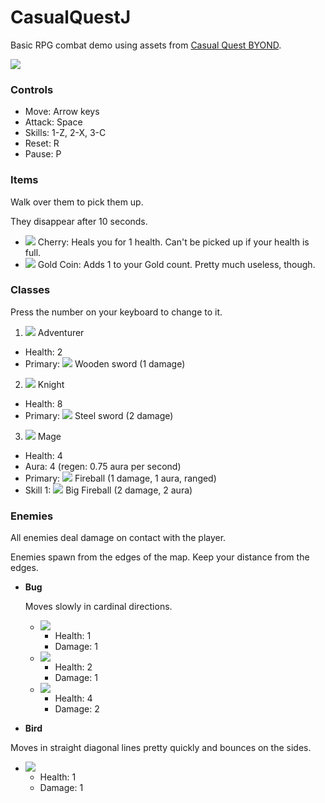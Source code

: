 # CasualQuestJ
Basic RPG combat demo using assets from [Casual Quest BYOND](http://www.byond.com/games/iainperegrine/casualquest).

![](https://raw.githubusercontent.com/Lulu1494/CasualQuestJ/master/javaw_2016-02-23_18-04-04.png)

### Controls

* Move: Arrow keys
* Attack: Space
* Skills: 1-Z, 2-X, 3-C
* Reset: R
* Pause: P

### Items

Walk over them to pick them up.

They disappear after 10 seconds. 

* ![](https://github.com/Lulu1494/CasualQuestJ/raw/master/CasualQuest/rsc/items/cherry.png) Cherry: Heals you for 1 health. Can't be picked up if your health is full. 
* ![](https://github.com/Lulu1494/CasualQuestJ/raw/master/CasualQuest/rsc/items/gold1.png) Gold Coin: Adds 1 to your Gold count. Pretty much useless, though.

### Classes 
Press the number on your keyboard to change to it.

1. ![](https://github.com/Lulu1494/CasualQuestJ/raw/master/CasualQuest/rsc/adventurer/east1.png) Adventurer 
  * Health: 2
  * Primary: ![](https://github.com/Lulu1494/CasualQuestJ/raw/master/CasualQuest/rsc/weapons/sword3.png) Wooden sword (1 damage)
2. ![](https://github.com/Lulu1494/CasualQuestJ/raw/master/CasualQuest/rsc/knight/east1.png) Knight 
  * Health: 8
  * Primary: ![](https://github.com/Lulu1494/CasualQuestJ/blob/master/CasualQuest/rsc/weapons/metalSword3.png) Steel sword (2 damage)
3. ![](https://github.com/Lulu1494/CasualQuestJ/blob/master/CasualQuest/rsc/mage/east1.png) Mage 
  * Health: 4
  * Aura: 4 (regen: 0.75 aura per second)
  * Primary: ![](https://github.com/Lulu1494/CasualQuestJ/blob/master/CasualQuest/rsc/weapons/fireball1.png) Fireball (1 damage, 1 aura, ranged)
  * Skill 1: ![](https://github.com/Lulu1494/CasualQuestJ/blob/master/CasualQuest/rsc/weapons/bigFire1.png) Big Fireball (2 damage, 2 aura)

### Enemies

All enemies deal damage on contact with the player.

Enemies spawn from the edges of the map. Keep your distance from the edges. 

* __Bug__

  Moves slowly in cardinal directions. 
  * ![](https://github.com/Lulu1494/CasualQuestJ/raw/master/CasualQuest/rsc/enemies/basic%20bug/east1.png) 
    * Health: 1
    * Damage: 1
  * ![](https://github.com/Lulu1494/CasualQuestJ/raw/master/CasualQuest/rsc/enemies/medium%20bug/east1.png) 
    * Health: 2
    * Damage: 1
  * ![](https://github.com/Lulu1494/CasualQuestJ/raw/master/CasualQuest/rsc/enemies/strong%20bug/east1.png) 
    * Health: 4
    * Damage: 2
* __Bird__ 

 Moves in straight diagonal lines pretty quickly and bounces on the sides.
  * ![](https://github.com/Lulu1494/CasualQuestJ/raw/master/CasualQuest/rsc/enemies/bird/east1.png)
    * Health: 1
    * Damage: 1
